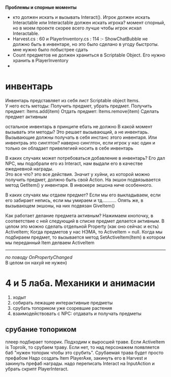 ﻿**Проблемы и спорные моменты**
- кто должен искать и вызывать Interact(). Игрок должен искать Interactable или Interactable должен искать игрока? 
момент спорный, но в моем проекте скорее всего лучше чтобы игрок искал Interactable.
- Harvest.cs : 60 и PlayerInventory.cs : 114 :- ShowChatBubble не должно быть в инвентаре, 
но это было сделано в угоду быстроты. мне нужно было побыстрее сдать
- Count предметов не должен храниться в Scriptable Object. Его нужно хранить в PlayerInventory
- 


# инвентарь
Инвентарь представляет из себя лист Scriptable object Items.  
У него есть методы: Получить предмет, убрать предмет.
Получить предмет: Items.add(item)
Отдать предмет: Items.remove(item)
Сделать предмет активным  

остальное инвентарь в принципе ебать не должно
В какой момент вызывать эти методы? Это решает вызывающий, а не инвентарь.
Вызывающие должны получать в себя инстанс этого инвентаря. Или инвентраь это синглтон? наверно синглтон, 
если игрок у нас один и только он обладает привелегией носить в себе инвентарь

В каких случаях может потребоваться добавление в инвентарь?
Его дал NPC, мы подобрали его из Interact, нам выдали его в качестве ежедневной награды.   
Это все что? это все действия. Значит у хуйни, из которой можно получить предмет, должно быть свой Action. 
На экшон подвязывается метод GetItem() у инвентаря. В инвокере экшона ниче особенного.

В каких случаях мы отдаем предмет? 
Если мы его выкладываем, если его забирает непись, если мы умираем и тд...........
Опять же, в вызывающем экшоны, на них подвязан GiveItem()

Как работает делание предмета активным? 
Нажимаем кнопочку, в соответствие с ней следующий в списке предмет делается активным.
В целом это можно сделать отдельной Property (как оно сейчас и есть) ActiveItem;
Когда предметов у нас НЭМА, то ActiveItem = null. 
Когда мы подбираем предмет, то вызывается метод SetActiveItem(Item) в котором мы переданный Item делваем
ActiveItem

---
*по поводу OnPropertyChanged*  
В целом он нахуй не нужен)


# 4 и 5 лаба. Механики и анимасии

1) ходыт
2) собирать лежащие интерактивные предметы
3) срубать топориком уже созревшие растения
4) взаимодействовать с NPC: отдавать и получать предметы

## срубание топориком
плеер подбирает топорик. Подходим к выросшей траве.  Если ActiveItem is Toproik, то срубаем траву. 
Если нет, то над персонажем появляется баб "нужен топорик чтобы это срубить". Срубаемая трава будет просто префабом
Надо создать Item PlayerAxe, закинуть его в Harvest и закинуть префаб награды.
надо переписать Interact на InputAction и убрать скрипт PlayerInteract.